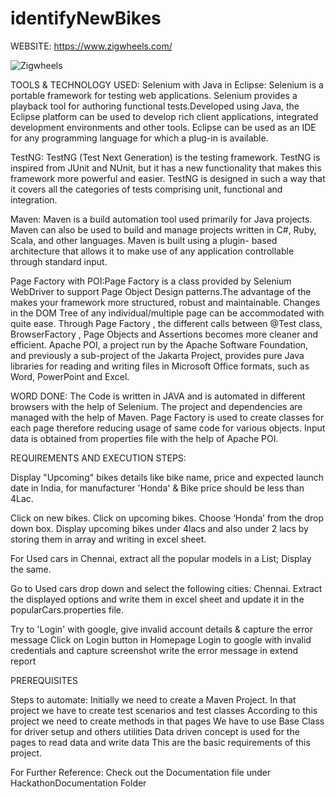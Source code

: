 # identifyNewBikes



WEBSITE:
https://www.zigwheels.com/

![Zigwheels](https://user-images.githubusercontent.com/74860560/196017191-7bf25492-6f44-45a0-a062-7bcbd2e028f7.PNG)





TOOLS & TECHNOLOGY USED:
	Selenium with Java in Eclipse: Selenium is a portable framework for testing web applications. Selenium provides a playback tool for authoring functional tests.Developed using Java, the Eclipse platform can be used to develop rich client applications, integrated development environments and other tools. Eclipse can be used as an IDE for any programming language for which a plug-in is available.

TestNG: TestNG (Test Next Generation) is the testing framework. TestNG is inspired from JUnit and NUnit, but it has a new functionality that makes this framework more powerful and easier. TestNG is designed in such a way that it covers all the categories of tests comprising unit, functional and integration.



Maven: Maven is a build automation tool used primarily for Java projects. Maven can also be used to build and manage projects written in C#, Ruby, Scala, and other languages. Maven is built using a plugin- based architecture that allows it to make use of any application controllable through standard input.

Page Factory with POI:Page Factory is a class provided by Selenium WebDriver to support Page Object Design patterns.The advantage of the makes your framework more structured, robust and maintainable. Changes in the DOM Tree of any individual/multiple page can be accommodated with quite ease. Through Page Factory , the different calls between @Test class, BrowserFactory , Page Objects and Assertions becomes more cleaner and efficient. Apache POI, a project run by the Apache Software Foundation, and previously a sub-project of the Jakarta Project, provides pure Java libraries for reading and writing files in Microsoft Office formats, such as Word, PowerPoint and Excel.


WORD DONE:
The Code is written in JAVA and is automated in different browsers with the help of Selenium. The project and dependencies are managed with the help of Maven.
Page Factory is used to create classes for each page therefore reducing usage of same code for various objects.
Input data is obtained from properties file with the help of Apache POI.




REQUIREMENTS AND EXECUTION STEPS:



Display "Upcoming" bikes details like bike name, price and expected launch date in India, for manufacturer 'Honda' & Bike price should be less than 4Lac.

Click on new bikes.
Click on upcoming bikes.
Choose ‘Honda’ from the drop down box.
Display upcoming bikes under 4lacs and also under 2 lacs by storing them in array and writing in excel sheet.

For Used cars in Chennai, extract all the popular models in a List; Display the same.

Go to Used cars drop down and select the following cities: Chennai.
Extract the displayed options and write them in excel sheet and update it in the popularCars.properties file.


Try to 'Login' with google, give invalid account details & capture the error message
Click on Login button in Homepage
Login to google with invalid credentials and capture screenshot write the error message in extend report








PREREQUISITES

Steps to automate:
Initially we need to create a Maven Project.
In that project we have to create test scenarios and test classes 
According to this project we need to create methods in that pages 
We have to use Base Class for driver setup and others utilities
Data driven concept is used for the pages to read data and write data 
This are the basic requirements of this project.

For Further Reference: Check out the Documentation file under HackathonDocumentation Folder
